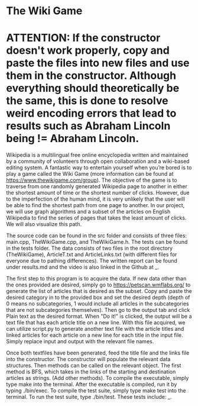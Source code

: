 # The Wiki Game

# ATTENTION: If the constructor doesn't work properly, copy and paste the files into new files and use them in the constructor. Although everything should theoretically be the same, this is done to resolve weird encoding errors that lead to results such as Abraham Lincoln being != Abraham Lincoln.

Wikipedia is a multilingual free online encyclopedia written and maintained by a community of volunteers through open collaboration and a wiki-based editing system. A fantastic way to entertain yourself when you’re bored is to play a game called the Wiki Game (more information can be found at https://www.thewikigame.com/group). The objective of the game is to traverse from one randomly generated Wikipedia page to another in either the shortest amount of time or the shortest number of clicks. However, due to the imperfection of the human mind, it is very unlikely that the user will be able to find the shortest path from one page to another. In our project, we will use graph algorithms and a subset of the articles on English Wikipedia to find the series of pages that takes the least amount of clicks. We will also visualize this path.  

The source code can be found in the src folder and consists of three files: main.cpp, TheWikiGame.cpp, and TheWikiGame.h. The tests can be found in the tests folder. The data consists of two files in the root directory (TheWikiGame), ArticleT.txt and ArticleLinks.txt (with different files for everyone due to pathing differences). The written report can be found under results.md and the video is also linked in the Github at _. 

The first step to this program is to acquire the data. If new data other than the ones provided are desired, simply go to https://petscan.wmflabs.org/ to generate the list of articles that is desired as the subset. Copy and paste the desired category in to the provided box and set the desired depth (depth of 0 means no subcategories, 1 would include all articles in the subcategories that are not subcategories themselves). Then go to the output tab and click Plain text as the desired format. When "Do it!" is clicked, the output will be a text file that has each article title on a new line. With this file acquired, we can utilize script.py to generate another text file with the article titles and linked articles for each article on a new line for each title in the input file. Simply replace input and output with the relevant file names. 

Once both textfiles have been generated, feed the title file and the links file into the constructor. The constructor will populate the relevant data structures. Then methods can be called on the relevant object. The first method is BFS, which takes in the links of the starting and destination articles as strings. (Add other methods). To compile the executable, simply type make into the terminal. After the executable is compiled, run it by typing ./bin/exec. To compile the test suite, simply type make test into the terminal. To run the test suite, type ./bin/test. These tests include: _. 
